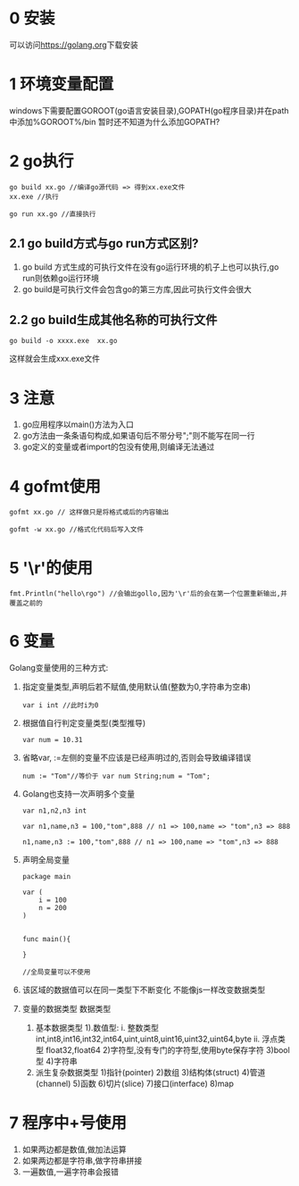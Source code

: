 # 0 安装
可以访问<html src="https://golang.org">https://golang.org</html>下载安装
# 1 环境变量配置
windows下需要配置GOROOT(go语言安装目录),GOPATH(go程序目录)并在path中添加%GOROOT%/bin
暂时还不知道为什么添加GOPATH?
# 2 go执行
```
go build xx.go //编译go源代码 => 得到xx.exe文件
xx.exe //执行

go run xx.go //直接执行
```
## 2.1 go build方式与go run方式区别?
1. go build 方式生成的可执行文件在没有go运行环境的机子上也可以执行,go run则依赖go运行环境
2. go build是可执行文件会包含go的第三方库,因此可执行文件会很大
## 2.2 go build生成其他名称的可执行文件
```
go build -o xxxx.exe  xx.go
```
这样就会生成xxx.exe文件
# 3 注意
1. go应用程序以main()方法为入口
2. go方法由一条条语句构成,如果语句后不带分号";"则不能写在同一行
3. go定义的变量或者import的包没有使用,则编译无法通过
# 4 gofmt使用
```
gofmt xx.go // 这样做只是将格式或后的内容输出

gofmt -w xx.go //格式化代码后写入文件
```
# 5 '\r'的使用
```
fmt.Println("hello\rgo") //会输出gollo,因为'\r'后的会在第一个位置重新输出,并覆盖之前的
```

# 6 变量
Golang变量使用的三种方式:
1. 指定变量类型,声明后若不赋值,使用默认值(整数为0,字符串为空串)
    ```golang
    var i int //此时i为0
    ```
2. 根据值自行判定变量类型(类型推导)
    ```golang
    var num = 10.31
    ```
3. 省略var, :=左侧的变量不应该是已经声明过的,否则会导致编译错误
    ```golang
    num := "Tom"//等价于 var num String;num = "Tom";
    ```
4. Golang也支持一次声明多个变量
    ```golang
    var n1,n2,n3 int

    var n1,name,n3 = 100,"tom",888 // n1 => 100,name => "tom",n3 => 888

    n1,name,n3 := 100,"tom",888 // n1 => 100,name => "tom",n3 => 888
    ```
5. 声明全局变量
    ```golang
    package main
    
    var (
        i = 100
        n = 200
    )


    func main(){

    }
    
    //全局变量可以不使用
    ```
6. 该区域的数据值可以在同一类型下不断变化
    不能像js一样改变数据类型

7. 变量的数据类型
    数据类型
    1. 基本数据类型
    1).数值型:
        i. 整数类型 int,int8,int16,int32,int64,uint,uint8,uint16,uint32,uint64,byte
        ii. 浮点类型 float32,float64
    2)字符型,没有专门的字符型,使用byte保存字符
    3)bool型
    4)字符串
    2. 派生复杂数据类型
    1)指针(pointer)
    2)数组
    3)结构体(struct)
    4)管道(channel)
    5)函数
    6)切片(slice)
    7)接口(interface)
    8)map

        

# 7 程序中+号使用
1. 如果两边都是数值,做加法运算
2. 如果两边都是字符串,做字符串拼接
3. 一遍数值,一遍字符串会报错











